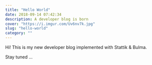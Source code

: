 ```yaml
---
title: "Hello World"
date: 2018-09-14 07:42:34
description: A developer blog is born
cover: "https://i.imgur.com/Uv6nv7k.jpg"
slug: "hello-world"
category: ""
---
```


Hi!  This is my new developer blog implemented with Stattik & Bulma.


Stay tuned ...